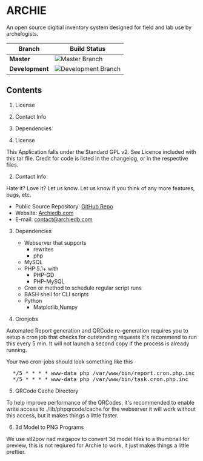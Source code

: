 ARCHIE
=======

An open source digitial inventory system designed for field and lab use by
archelogists.  

Branch | Build Status
------ | ------------
**Master** | ![Master Branch](https://travis-ci.org/archiedb/archie.svg?branch=master "Master Branch")
**Development** | ![Development Branch](https://travis-ci.org/archiedb/archie.svg?branch=development "Development Branch")

Contents
--------

  1. License
  2. Contact Info
  3. Dependencies
 
1. License

  This Application falls under the Standard GPL v2. See Licence 
  included with this tar file. Credit for code is listed in the 
  changelog, or in the respective files.  

2. Contact Info

  Hate it?  Love it?  Let us know.  Let us know if you think of any
    more features, bugs, etc.

 * Public Source Repository: [GitHub Repo](https://github.com/archiedb/archie)
 * Website: [Archiedb.com](http://archiedb.com)
 * E-mail: [contact@archiedb.com](mailto:contact@archiedb.com)

3. Dependencies

	* Webserver that supports
	  * rewrites
	  * php
	* MySQL
	* PHP 5.1+ with 
	  * PHP-GD
	  * PHP-MySQL
	* Cron or method to schedule regular script runs
	* BASH shell for CLI scripts
	* Python
	  * Matplotlib,Numpy

4. Cronjobs

  Automated Report generation and QRCode re-generation requires you to setup a 
  cron job that checks for outstanding requests It's recommend to run this 
  every 5 min. It will not launch a second copy if the process is already 
  running.

  Your two cron-jobs should look something like this
<pre>
  */5 * * * * www-data php /var/www/bin/report.cron.php.inc
  */5 * * * * www-data php /var/www/bin/task.cron.php.inc
</pre>

5. QRCode Cache Directory

  To help improve performance of the QRCodes, it's recommended to enable write
  access to ./lib/phpqrcode/cache for the webserver it will work without this 
  access, but it makes things a little faster.

6. 3d Model to PNG Programs

  We use stl2pov nad megapov to convert 3d model files to a thumbnail
  for preview, this is not reqiured for Archie to work, it just makes
  things a little prettier. 

